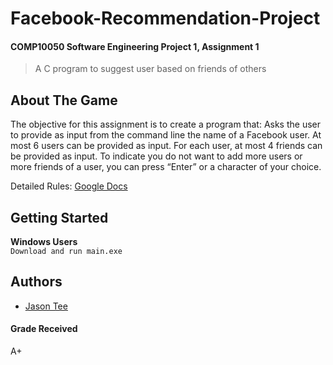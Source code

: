 # Facebook-Recommendation-Project
#### COMP10050 Software Engineering Project 1, Assignment 1
> A C program to suggest user based on friends of others

## About The Game
The objective for this assignment is to create a program that:
Asks the user to provide as input from the command line the name of a Facebook user. At most 6 users can be provided as input. 
For each user, at most 4 friends can be provided as input. To indicate you do not want to add more users or more friends of a user, 
you can press “Enter” or a character of your choice.

Detailed Rules: [Google Docs](https://docs.google.com/document/d/1NfRtzl-IRb-Ubu7RJvzIm9wY-gXtb6pxxenbYJtyaXM/edit#)

## Getting Started
__Windows Users__  
```Download and run main.exe ```
## Authors
* [Jason Tee](https://github.com/AmplifiedHuman)
#### Grade Received
A+
